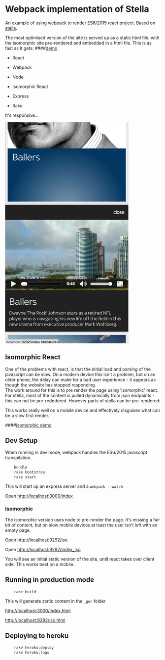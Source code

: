 # Webpack implementation of Stella

An example of using webpack to render ES6/2015 react project.  Based on [stella](https://github.com/coder36/stella).  

The most optimised version of the site is served up as a static html file, with the isomorphic site pre-rendered and embedded in a html file.
This is as fast as it gets: 
####[demo](http://pure-mountain-5774.herokuapp.com/index.html)
  
  - React 
  
  - Webpack
  
  - Node
  
  - Isomorphic React
  
  - Express
  
  - Rake
  
It's responsive...

<a href="http://pure-mountain-5774.herokuapp.com/"><img src="https://raw.githubusercontent.com/coder36/stella/master/public/img/screenshot2.png" width="400px" /></a>



## Isomorphic React

One of the problems with react, is that the initial load and parsing of the javascript can be slow.  On a modern device this isn't a problem,
but on an older phone, the delay can make for a bad user experience - it appears as though the website has stopped responding.   
The work around for this is to pre render the page using 'isomorphic' react.  For stella, most of the content is pulled dynamically from
 json endpoints - this can not be pre-redndered.  However parts of stella can be pre-rendered:  

This works really well on a mobile device and effectively disguises what can be a slow first render.

####[isomorphic demo](http://pure-mountain-5774.herokuapp.com/index_iso)


## Dev Setup

When running in dev mode, webpack handles the  ES6/2015 javascript transpilation.

        bundle
        rake bootstrap
        rake start
        
This will start up an express server and a `webpack --watch`         
        
        
Open [http://localhost:3000/index](http://localhost:3000/index)

### Isomorphic
The isomorphic version uses node to pre-render the page.  It's missing a fair bit of content, but on slow mobile devices at least
the user isn't left with an empty page.

Open [http://localhost:9292/iso](http://localhost:9292/iso)

Open [http://localhost:9292/index_iso](http://localhost:9292/index_iso)

You will see an initial static version of the site, until react takes over client side.  This works best on a mobile.



## Running in production mode

        rake build
 
This will generate static content in the `_gen` folder 
 
[http://localhost:3000/index.html](http://localhost:3000/index.html) 

[http://localhost:9292/iso.html](http://localhost:9292/iso.html)


## Deploying to heroku

        rake heroku:deploy
        rake heroku:logs
        
